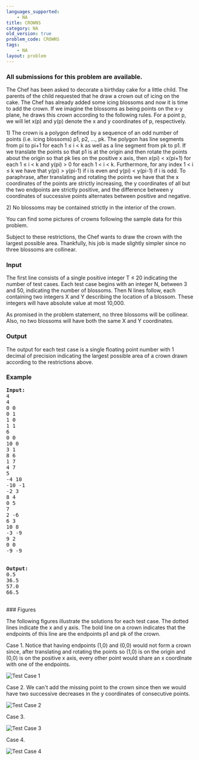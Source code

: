 ```yaml
---
languages_supported:
    - NA
title: CROWNS
category: NA
old_version: true
problem_code: CROWNS
tags:
    - NA
layout: problem
---
```

###  All submissions for this problem are available. 

The Chef has been asked to decorate a birthday cake for a little child. The parents of the child requested that he draw a crown out of icing on the cake. The Chef has already added some icing blossoms and now it is time to add the crown. If we imagine the blossoms as being points on the x-y plane, he draws this crown according to the following rules. For a point p, we will let x(p) and y(p) denote the x and y coordinates of p, respectively.

1\) The crown is a polygon defined by a sequence of an odd number of points (i.e. icing blossoms) p1, p2, ..., pk. The polygon has line segments from pi to pi+1 for each 1 ≤ i < k as well as a line segment from pk to p1. If we translate the points so that p1 is at the origin and then rotate the points about the origin so that pk lies on the positive x axis, then x(pi) < x(pi+1) for each 1 ≤ i < k and y(pi) > 0 for each 1 < i < k. Furthermore, for any index 1 < i ≤ k we have that y(pi) > y(pi-1) if i is even and y(pi) < y(pi-1) if i is odd. To paraphrase, after translating and rotating the points we have that the x coordinates of the points are strictly increasing, the y coordinates of all but the two endpoints are strictly positive, and the difference between y coordinates of successive points alternates between positive and negative.

2\) No blossoms may be contained strictly in the interior of the crown.

You can find some pictures of crowns following the sample data for this problem.

Subject to these restrictions, the Chef wants to draw the crown with the largest possible area. Thankfully, his job is made slightly simpler since no three blossoms are collinear.

### Input

The first line consists of a single positive integer T ≤ 20 indicating the number of test cases. Each test case begins with an integer N, between 3 and 50, indicating the number of blossoms. Then N lines follow, each containing two integers X and Y describing the location of a blossom. These integers will have absolute value at most 10,000.

As promised in the problem statement, no three blossoms will be collinear. Also, no two blossoms will have both the same X and Y coordinates.

### Output

The output for each test case is a single floating point number with 1 decimal of precision indicating the largest possible area of a crown drawn according to the restrictions above.

### Example

<pre>
<b>Input:</b>
4
4
0 0
0 1
1 0
1 1
6
0 0
10 0
3 1
8 6
1 7
4 7
5
-4 10
-10 -1
-2 3
8 4
0 5
7
2 -6
6 3
10 8
-3 -9
9 2
0 0
-9 -9


<b>Output:</b>
0.5
36.5
57.0
66.5

</pre>### Figures
The following figures illustrate the solutions for each test case. The dotted lines indicate the x and y axis. The bold line on a crown indicates that the endpoints of this line are the endpoints p1 and pk of the crown.

Case 1. Notice that having endpoints (1,0) and (0,0) would not form a crown since, after translating and rotating the points so (1,0) is on the origin and (0,0) is on the positive x axis, every other point would share an x coordinate with one of the endpoints.

![Test Case 1](http://www.codechef.com/download/case1.png)

Case 2. We can't add the missing point to the crown since then we would have two successive decreases in the y coordinates of consecutive points.

![Test Case 2](http://www.codechef.com/download/case2.png)

Case 3.

![Test Case 3](http://www.codechef.com/download/case3.png)

Case 4.

![Test Case 4](http://www.codechef.com/download/case4.png)
